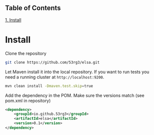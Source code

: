## Table of Contents
[1. Install](#install)<br>
# Install

Clone the repository


```bash
git clone https://github.com/53rg3/elsa.git
```


Let Maven install it into the local repository. If you want to run tests you need a running cluster at `http://localhost:9200`.


```bash
mvn clean install -Dmaven.test.skip=true
```


Add the dependency in the POM. Make sure the versions match (see pom.xml in repository)


```xml
<dependency>
    <groupId>io.github.53rg3</groupId>
    <artifactId>elsa</artifactId>
    <version>0.1</version>
</dependency>
```

